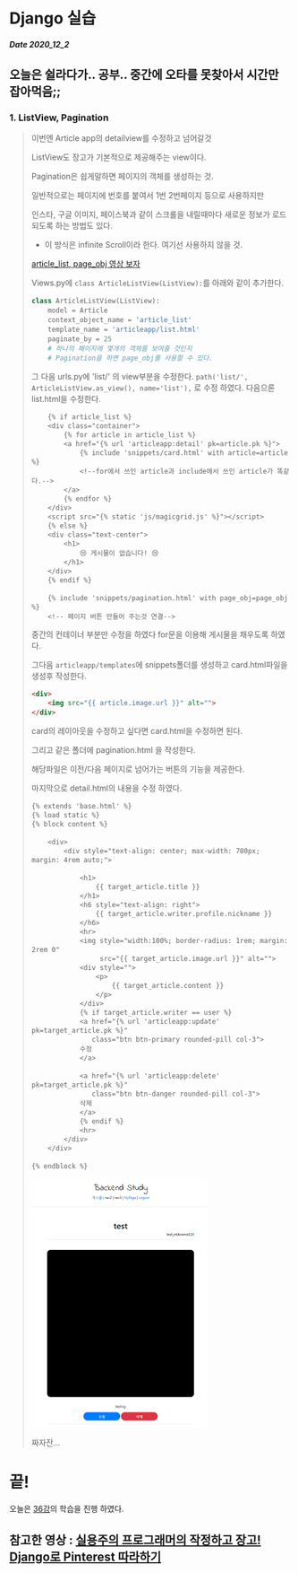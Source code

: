 # Django 실습
##### Date 2020_12_2
오늘은 쉴라다가.. 공부.. 중간에 오타를 못찾아서 시간만 잡아먹음;;
---
### 1. ListView, Pagination
> 이번엔 Article app의 detailview를 수정하고 넘어갈것 
> 
> ListView도 장고가 기본적으로 제공해주는 view이다.
> 
> Pagination은 쉽게말하면 페이지의 객체를 생성하는 것.
> 
> 일반적으로는 페이지에 번호를 붙여서 1번 2번페이지 등으로 사용하지만
> 
> 인스타, 구글 이미지, 페이스북과 같이 스크롤을 내릴때마다 새로운 정보가 로드 되도록 하는 방법도 있다.
> - 이 방식은 infinite Scroll이라 한다. 여기선 사용하지 않을 것.
> 
> [article_list, page_obj 영상 보자](https://www.youtube.com/watch?v=E4d0vV9DBy4&list=PLQFurmxCuZ2RVfilzQB5rCGWuODBf4Qjo&index=37&t=240)
> 
> Views.py에 ```class ArticleListView(ListView):```를 아래와 같이 추가한다.
> ```Python
> class ArticleListView(ListView):
>     model = Article
>     context_object_name = 'article_list'
>     template_name = 'articleapp/list.html'
>     paginate_by = 25
>     # 하나의 페이지에 몇개의 객체를 보여줄 것인지
>     # Pagination을 하면 page_obj를 사용할 수 있다.
> ```
> 그 다음 urls.py에 'list/' 의 view부분을 수정한다.
> ```path('list/', ArticleListView.as_view(), name='list'),``` 로 수정 하였다.
> 다음으론 list.html을 수정한다.
> ```
>     {% if article_list %}
>     <div class="container">
>         {% for article in article_list %}
>         <a href="{% url 'articleapp:detail' pk=article.pk %}">
>             {% include 'snippets/card.html' with article=article %}
>             <!--for에서 쓰인 article과 include에서 쓰인 article가 똑같다.-->
>         </a>
>         {% endfor %}
>     </div>
>     <script src="{% static 'js/magicgrid.js' %}"></script>
>     {% else %}
>     <div class="text-center">
>         <h1>
>             😢 게시물이 없습니다! 😢
>         </h1>
>     </div>
>     {% endif %}
> 
>     {% include 'snippets/pagination.html' with page_obj=page_obj %}
>     <!-- 페이지 버튼 만들어 주는것 연결-->
> ```
> 중간의 컨테이너 부분만 수정을 하였다 for문을 이용해 게시물을 채우도록 하였다.
> 
> 그다음 ```articleapp/templates```에 snippets폴더를 생성하고 card.html파일을 생성후 작성한다.
> ```html
> <div>
>     <img src="{{ article.image.url }}" alt="">
> </div>
> ```
> card의 레이아웃을 수정하고 싶다면 card.html을 수정하면 된다.
> 
> 그리고 같은 폴더에 pagination.html 을 작성한다.
> 
> 해당파일은 이전/다음 페이지로 넘어가는 버튼의 기능을 제공한다.
> 
> 마지막으로 detail.html의 내용을 수정 하였다.
> ```
> {% extends 'base.html' %}
> {% load static %}
> {% block content %}
> 
>     <div>
>         <div style="text-align: center; max-width: 700px; margin: 4rem auto;">
>             
>             <h1>
>                 {{ target_article.title }}
>             </h1>
>             <h6 style="text-align: right">
>                 {{ target_article.writer.profile.nickname }}
>             </h6>
>             <hr>
>             <img style="width:100%; border-radius: 1rem; margin: 2rem 0"
>                  src="{{ target_article.image.url }}" alt="">
>             <div style="">
>                 <p>
>                     {{ target_article.content }}
>                 </p>
>             </div>
>             {% if target_article.writer == user %}
>             <a href="{% url 'articleapp:update' pk=target_article.pk %}"
>                class="btn btn-primary rounded-pill col-3">
>             수정
>             </a>
>             
>             <a href="{% url 'articleapp:delete' pk=target_article.pk %}"
>                class="btn btn-danger rounded-pill col-3">
>             삭제
>             </a> 
>             {% endif %}
>             <hr>
>         </div>
>     </div>
> 
> {% endblock %}
> ```
> 
> ![detail](./image/Django17/Django_17_1.png)
> 
> 짜자잔...
> 
# 끝! 
오늘은 [36강](https://www.youtube.com/watch?v=E4d0vV9DBy4&list=PLQFurmxCuZ2RVfilzQB5rCGWuODBf4Qjo&index=37)의 학습을 진행 하였다.
## 참고한 영상 : [실용주의 프로그래머의 작정하고 장고! Django로 Pinterest 따라하기](https://www.youtube.com/playlist?list=PLQFurmxCuZ2RVfilzQB5rCGWuODBf4Qjo)
